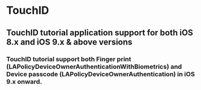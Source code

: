 # TouchID
##  TouchID tutorial application support for both iOS 8.x and iOS 9.x & above versions
### TouchID tutorial support both Finger print (LAPolicyDeviceOwnerAuthenticationWithBiometrics) and Device passcode (LAPolicyDeviceOwnerAuthentication) in iOS 9.x onward.
